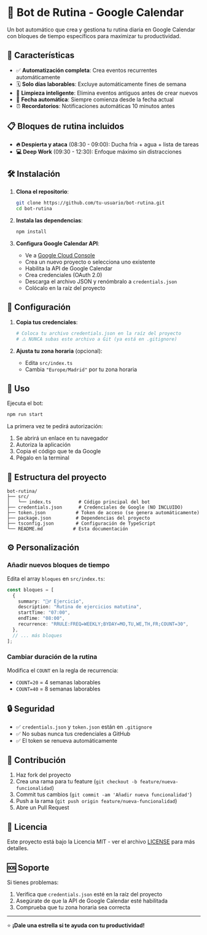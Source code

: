 # 🤖 Bot de Rutina - Google Calendar

Un bot automático que crea y gestiona tu rutina diaria en Google Calendar con bloques de tiempo específicos para maximizar tu productividad.

## 🚀 Características

- ✅ **Automatización completa**: Crea eventos recurrentes automáticamente
- 🗓️ **Solo días laborables**: Excluye automáticamente fines de semana
- 🧹 **Limpieza inteligente**: Elimina eventos antiguos antes de crear nuevos
- 📅 **Fecha automática**: Siempre comienza desde la fecha actual
- ⏰ **Recordatorios**: Notificaciones automáticas 10 minutos antes

## 📋 Bloques de rutina incluidos

- **🔥 Despierta y ataca** (08:30 - 09:00): Ducha fría + agua + lista de tareas
- **💻 Deep Work** (09:30 - 12:30): Enfoque máximo sin distracciones

## 🛠️ Instalación

1. **Clona el repositorio**:

   ```bash
   git clone https://github.com/tu-usuario/bot-rutina.git
   cd bot-rutina
   ```

2. **Instala las dependencias**:

   ```bash
   npm install
   ```

3. **Configura Google Calendar API**:
   - Ve a [Google Cloud Console](https://console.cloud.google.com/)
   - Crea un nuevo proyecto o selecciona uno existente
   - Habilita la API de Google Calendar
   - Crea credenciales (OAuth 2.0)
   - Descarga el archivo JSON y renómbralo a `credentials.json`
   - Colócalo en la raíz del proyecto

## 🔧 Configuración

1. **Copia tus credenciales**:

   ```bash
   # Coloca tu archivo credentials.json en la raíz del proyecto
   # ⚠️ NUNCA subas este archivo a Git (ya está en .gitignore)
   ```

2. **Ajusta tu zona horaria** (opcional):
   - Edita `src/index.ts`
   - Cambia `"Europe/Madrid"` por tu zona horaria

## 🚀 Uso

Ejecuta el bot:

```bash
npm run start
```

La primera vez te pedirá autorización:

1. Se abrirá un enlace en tu navegador
2. Autoriza la aplicación
3. Copia el código que te da Google
4. Pégalo en la terminal

## 📁 Estructura del proyecto

```
bot-rutina/
├── src/
│   └── index.ts          # Código principal del bot
├── credentials.json      # Credenciales de Google (NO INCLUIDO)
├── token.json           # Token de acceso (se genera automáticamente)
├── package.json         # Dependencias del proyecto
├── tsconfig.json        # Configuración de TypeScript
└── README.md           # Esta documentación
```

## ⚙️ Personalización

### Añadir nuevos bloques de tiempo

Edita el array `bloques` en `src/index.ts`:

```typescript
const bloques = [
  {
    summary: "🏃‍♂️ Ejercicio",
    description: "Rutina de ejercicios matutina",
    startTime: "07:00",
    endTime: "08:00",
    recurrence: "RRULE:FREQ=WEEKLY;BYDAY=MO,TU,WE,TH,FR;COUNT=30",
  },
  // ... más bloques
];
```

### Cambiar duración de la rutina

Modifica el `COUNT` en la regla de recurrencia:

- `COUNT=20` = 4 semanas laborables
- `COUNT=40` = 8 semanas laborables

## 🔒 Seguridad

- ✅ `credentials.json` y `token.json` están en `.gitignore`
- ✅ No subas nunca tus credenciales a GitHub
- ✅ El token se renueva automáticamente

## 🤝 Contribución

1. Haz fork del proyecto
2. Crea una rama para tu feature (`git checkout -b feature/nueva-funcionalidad`)
3. Commit tus cambios (`git commit -am 'Añadir nueva funcionalidad'`)
4. Push a la rama (`git push origin feature/nueva-funcionalidad`)
5. Abre un Pull Request

## 📝 Licencia

Este proyecto está bajo la Licencia MIT - ver el archivo [LICENSE](LICENSE) para más detalles.

## 🆘 Soporte

Si tienes problemas:

1. Verifica que `credentials.json` esté en la raíz del proyecto
2. Asegúrate de que la API de Google Calendar esté habilitada
3. Comprueba que tu zona horaria sea correcta

---

⭐ **¡Dale una estrella si te ayuda con tu productividad!**
